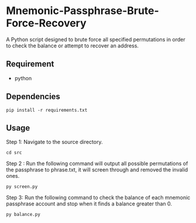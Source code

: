 
# Mnemonic-Passphrase-Brute-Force-Recovery
A Python script designed to brute force all specified permutations in order to check the balance or attempt to recover an address.


Requirement
-----------------
* python

Dependencies 
-----------------

```
pip install -r requirements.txt
```

Usage
-----------------
Step 1: Navigate to the source directory.
```
cd src
```
Step 2 : Run the following command will output all possible permutations of the passphrase to phrase.txt, it will screen through and removed the invalid ones.
```
py screen.py
```
Step 3: Run the following command to check the balance of each mnemonic passphrase account and stop when it finds a balance greater than 0.
```
py balance.py
```
